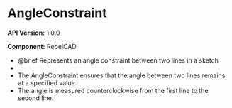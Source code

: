 # AngleConstraint

**API Version:** 1.0.0

**Component:** RebelCAD

* @brief Represents an angle constraint between two lines in a sketch
 * 
 * The AngleConstraint ensures that the angle between two lines remains at a specified value.
 * The angle is measured counterclockwise from the first line to the second line.

